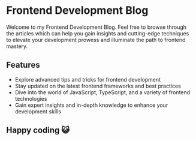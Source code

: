 # Frontend Development Blog

Welcome to my Frontend Development Blog. Feel free to browse through the articles which can help you gain insights and cutting-edge techniques to elevate your development prowess and illuminate the path to frontend mastery.

## Features
- Explore advanced tips and tricks for frontend development
- Stay updated on the latest frontend frameworks and best practices
- Dive into the world of JavaScript, TypeScript, and a variety of frontend technologies
- Gain expert insights and in-depth knowledge to enhance your development skills

## Happy coding :smiley_cat:
